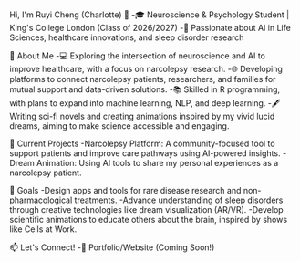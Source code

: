 Hi, I'm Ruyi Cheng (Charlotte) 👋
-🎓 Neuroscience & Psychology Student | King's College London (Class of 2026/2027)
-🧠 Passionate about AI in Life Sciences, healthcare innovations, and sleep disorder research

🌟 About Me
-💻 Exploring the intersection of neuroscience and AI to improve healthcare, with a focus on narcolepsy research.
-🌐 Developing platforms to connect narcolepsy patients, researchers, and families for mutual support and data-driven solutions.
-📚 Skilled in R programming, with plans to expand into machine learning, NLP, and deep learning.
-🖋️ Writing sci-fi novels and creating animations inspired by my vivid lucid dreams, aiming to make science accessible and engaging.

🚀 Current Projects
-Narcolepsy Platform: A community-focused tool to support patients and improve care pathways using AI-powered insights.
-Dream Animation: Using AI tools to share my personal experiences as a narcolepsy patient.

🎯 Goals
-Design apps and tools for rare disease research and non-pharmacological treatments.
-Advance understanding of sleep disorders through creative technologies like dream visualization (AR/VR).
-Develop scientific animations to educate others about the brain, inspired by shows like Cells at Work.

📫 Let's Connect!
-🌟 Portfolio/Website (Coming Soon!)

<!---
Ru1Cheng/Ru1Cheng is a ✨ special ✨ repository because its `README.md` (this file) appears on your GitHub profile.
You can click the Preview link to take a look at your changes.
--->
